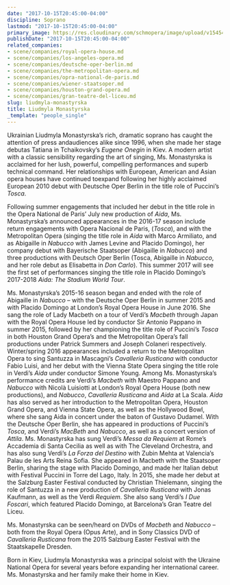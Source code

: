 ```yaml
---
date: "2017-10-15T20:45:00-04:00"
discipline: Soprano
lastmod: "2017-10-15T20:45:00-04:00"
primary_image: https://res.cloudinary.com/schmopera/image/upload/v1545409169/media/webhook-uploads/1508114631425/161%20colour%20hi-res%20-%20LM%2022Sep2016.jpg.jpg
publishDate: "2017-10-15T20:45:00-04:00"
related_companies:
- scene/companies/royal-opera-house.md
- scene/companies/los-angeles-opera.md
- scene/companies/deutsche-oper-berlin.md
- scene/companies/the-metropolitan-opera.md
- scene/companies/opra-national-de-paris.md
- scene/companies/wiener-staatsoper.md
- scene/companies/houston-grand-opera.md
- scene/companies/gran-teatre-del-liceu.md
slug: liudmyla-monastyrska
title: Liudmyla Monastyrska
_template: "people_single"
---
```


Ukrainian Liudmyla Monastyrska’s rich, dramatic soprano has caught the attention of press andaudiences alike since 1996, when she made her stage debutas Tatiana in Tchaikovsky’s *Eugene Onegin* in Kiev. A modern artist with a classic sensibility regarding the art of singing, Ms. Monastyrska is acclaimed for her lush, powerful, compelling performances and superb technical command. Her relationships with European, American and Asian opera houses have continued toexpand following her highly acclaimed European 2010 debut with Deutsche Oper Berlin in the title role of Puccini’s *Tosca*. 

Following summer engagements that included her debut in the title role in the Opera National de Paris’ July new production of *Aida*, Ms. Monastyrska’s announced appearances in the 2016-17 season include return engagements with Opera Nacional de Paris, (*Tosca*), and with the Metropolitan Opera (singing the title role in *Aida* with Marco Armiliato, and as Abigaille in *Nabucco* with James Levine and Placido Domingo), her company debut with Bayerische Staatsoper (Abigaille in *Nabucco*) and three productions with Deutsch Oper Berlin (Tosca, Abigaille in *Nabucco*, and her role debut as Elisabetta in *Don Carlo*).  This summer 2017 will see the first set of performances singing the title role in Placido Domingo’s 2017-2018 *Aida: The Stadium World Tour*.

Ms. Monastyrska’s 2015-16 season began and ended with the role of Abigaille in *Nabucco*  – with the Deutsche Oper Berlin in summer 2015 and with Placido Domingo at London’s Royal Opera House in June 2016. She sang the role of Lady Macbeth on a tour of Verdi’s *Macbeth* through Japan with the Royal Opera House led by conductor Sir Antonio Pappano in summer 2015, followed by her championing the title role of Puccini’s *Tosca* in both Houston Grand Opera’s and the Metropolitan Opera’s fall productions under Patrick Summers and Joseph Colaneri respectively. Winter/spring 2016 appearances included a return to the Metropolitan Opera to sing Santuzza in Mascagni’s *Cavalleria Rusticana* with conductor Fabio Luisi, and her debut with the Vienna State Opera singing the title role in Verdi’s *Aida* under conductor Simone Young. Among Ms. Monastyrska’s performance credits are Verdi’s *Macbeth* with Maestro Pappano and *Nabucco* with Nicolà Luisiotti at London’s Royal Opera House (both new productions), and *Nabucco*, *Cavalleria Rusticana* and *Aida* at La Scala. *Aida* has also served as her introduction to the Metropolitan Opera, Houston Grand Opera,  and Vienna State Opera, as well as the Hollywood Bowl, where she sang Aida in concert under the baton of Gustavo Dudamel. With the Deutsche Oper Berlin, she has appeared in productions of Puccini’s *Tosca*, and Verdi’s *MacBeth* and *Nabucco*, as well as a concert version of *Attila*. Ms. Monastyrska has sung Verdi’s *Messa da Requiem* at Rome’s Accademia di Santa Cecilia as well as with The Cleveland Orchestra, and has also sung Verdi’s *La Forza del Destino* with Zubin Mehta at Valencia’s Palau de les Arts Reina Sofia. She appeared in Macbeth with the Staatsoper Berlin, sharing the stage with Placido Domingo, and made her Italian debut with Festival Puccini in Torre del Lago, Italy. In 2015, she made her debut at the Salzburg Easter Festival conducted by Christian Thielemann, singing the role of Santuzza in a new production of *Cavalleria Rusticana* with Jonas Kaufmann, as well as the Verdi *Requiem*. She also sang Verdi’s *I Due Foscari*, which featured Placido Domingo, at Barcelona’s Gran Teatre del Liceu. 

Ms. Monastyrska can be seen/heard on DVDs of *Macbeth* and *Nabucco* – both from the Royal Opera (Opus Arte), and in Sony Classics DVD of *Cavalleria Rusticana* from the 2015 Salzburg Easter Festival with the Staatskapelle Dresden. 

Born in Kiev, Liudmyla Monastyrska was a principal soloist with the Ukraine National Opera for several years before expanding her international career. Ms. Monastyrska and her family make their home in Kiev.
